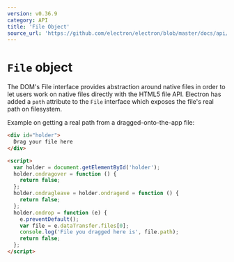 ```yaml
---
version: v0.36.9
category: API
title: 'File Object'
source_url: 'https://github.com/electron/electron/blob/master/docs/api/file-object.md'
---
```


# `File` object

The DOM's File interface provides abstraction around native files in order to
let users work on native files directly with the HTML5 file API. Electron has
added a `path` attribute to the `File` interface which exposes the file's real
path on filesystem.

Example on getting a real path from a dragged-onto-the-app file:

```html
<div id="holder">
  Drag your file here
</div>

<script>
  var holder = document.getElementById('holder');
  holder.ondragover = function () {
    return false;
  };
  holder.ondragleave = holder.ondragend = function () {
    return false;
  };
  holder.ondrop = function (e) {
    e.preventDefault();
    var file = e.dataTransfer.files[0];
    console.log('File you dragged here is', file.path);
    return false;
  };
</script>
```
